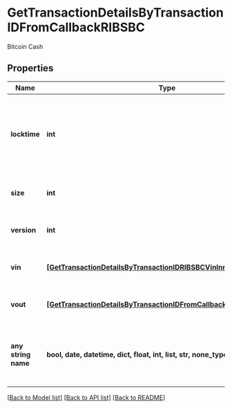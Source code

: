 # GetTransactionDetailsByTransactionIDFromCallbackRIBSBC

Bitcoin Cash

## Properties
Name | Type | Description | Notes
------------ | ------------- | ------------- | -------------
**locktime** | **int** | Represents the time at which a particular transaction can be added to the blockchain. | 
**size** | **int** | Represents the total size of this transaction. | 
**version** | **int** | Represents transaction version number. | 
**vin** | [**[GetTransactionDetailsByTransactionIDRIBSBCVinInner]**](GetTransactionDetailsByTransactionIDRIBSBCVinInner.md) | Represents the transaction inputs. | 
**vout** | [**[GetTransactionDetailsByTransactionIDFromCallbackRIBSBCVoutInner]**](GetTransactionDetailsByTransactionIDFromCallbackRIBSBCVoutInner.md) | Represents the transaction outputs. | 
**any string name** | **bool, date, datetime, dict, float, int, list, str, none_type** | any string name can be used but the value must be the correct type | [optional]

[[Back to Model list]](../README.md#documentation-for-models) [[Back to API list]](../README.md#documentation-for-api-endpoints) [[Back to README]](../README.md)


